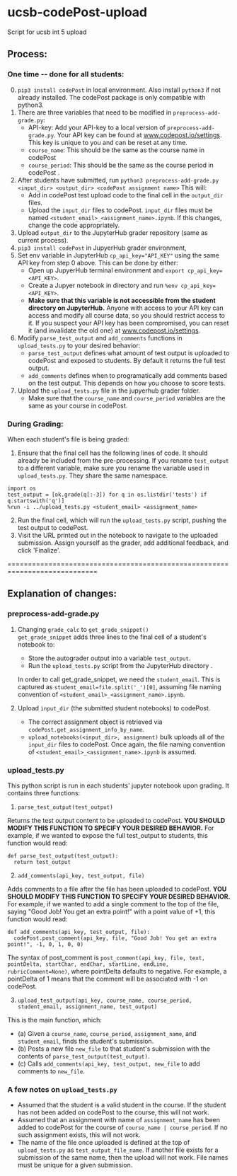 # ucsb-codePost-upload
Script for ucsb int 5 upload

## Process:
### One time -- done for all students:
0. `pip3 install codePost` in local environment. Also install `python3` if not already installed. The codePost package is only compatible with python3. 
1. There are three variables that need to be modified in `preprocess-add-grade.py`:  
    * API-key: Add your API-key to a local version of ```preprocess-add-grade.py```. Your API key can be found at www.codepost.io/settings. This key is unique to you and can be reset at any time.  
    * `course_name`: This should be the same as the course name in codePost  
    * `course_period`: This should be the same as the course period in codePost . 
2. After students have submitted, run ```python3 preprocess-add-grade.py <input_dir> <output_dir> <codePost assignment name>```
    This will:
      * Add in codePost test upload code to the final cell in the ```output_dir``` files.
      * Upload the ```input_dir``` files to codePost. ```input_dir``` files must be named `<student_email>_<assignment_name>.ipynb`. If this changes, change the code appropriately. 
3. Upload `output_dir` to the JupyterHub grader repository (same as current process).
4. `pip3 install codePost` in JupyerHub grader environment,
5. Set env variable in JupyterHub ```cp_api_key="API_KEY"``` using the same API key from step 0 above. This can be done by either:  
    * Open up JupyerHub terminal environment and `export cp_api_key=<API_KEY>`.
    * Create a Jupyer notebook in directory and run `%env cp_api_key=<API_KEY>`.
    * **Make sure that this variable is not accessible from the student directory on JupyterHub.** Anyone with access to your API key can access and modify all course data, so you should restrict access to it. If you suspect your API key has been compromised, you can reset it (and invalidate the old one) at www.codepost.io/settings. 
6. Modify `parse_test_output` and `add_comments` functions in `upload_tests.py` to your desired behavior:
    * `parse_test_output` defines what amount of test output is uploaded to codePost and exposed to students. By default it returns the full test output.
    *  `add_comments` defines when to programatically add comments based on the test output. This depends on how you choose to score tests. 
7. Upload the ```upload_tests.py``` file in the jupyerhub grader folder.
    * Make sure that the `course_name` and `course_period` variables are the same as your course in codePost.

### During Grading:
When each student's file is being graded:
1. Ensure that the final cell has the following lines of code. It should already be included from the pre-processing. If you rename `test_output` to a different variable, make sure you rename the variable used in `upload_tests.py`. They share the same namespace.
```
import os
test_output = [ok.grade(q[:-3]) for q in os.listdir('tests') if q.startswith('q')]
%run -i ../upload_tests.py <student_email> <assignment_name>
```
2. Run the final cell, which will run the ```upload_tests.py``` script, pushing the test output to codePost.
3. Visit the URL printed out in the notebook to navigate to the uploaded submission. Assign yourself as the grader, add additional feedback, and click 'Finalize'.
  
============================================================================

## Explanation of changes:
### preprocess-add-grade.py
1. Changing `grade_calc` to `get_grade_snippet()`  
`get_grade_snippet` adds three lines to the final cell of a student's notebook to:  
  
   * Store the autograder output into a variable ```test_output```.
   * Run the ```upload_tests.py``` script from the JupyterHub directory . 
    
   In order to call get_grade_snippet, we need the `student_email`. This is captured as `student_email=file.split('_')[0]`, assuming file naming convention of `<student_email>_<assignment_name>.ipynb`.

2. Upload `input_dir` (the submitted student notebooks) to codePost.
  
   * The correct assignment object is retrieved via ```codePost.get_assignment_info_by_name```.
   * ```upload_notebooks(<input_dir>, assignment)``` bulk uploads all of the `input_dir` files to codePost. Once again, the file naming convention of ```<student_email>_<assignment_name>.ipynb``` is assumed. 

### upload_tests.py
This python script is run in each students' jupyter notebook upon grading. It contains three functions:
1. ```parse_test_output(test_output)``` 

Returns the test output content to be uploaded to codePost. **YOU SHOULD MODIFY THIS FUNCTION TO SPECIFY YOUR DESIRED BEHAVIOR.** For example, if we wanted to expose the full test_output to students, this function would read:
```
def parse_test_output(test_output):
  return test_output
```
  
  
2. ```add_comments(api_key, test_output, file)```  

Adds comments to a file after the file has been uploaded to codePost. **YOU SHOULD MODIFY THIS FUNCTION TO SPECIFY YOUR DESIRED BEHAVIOR.** For example, if we wanted to add a single comment to the top of the file, saying "Good Job! You get an extra point!" with a point value of +1, this function would read:
```
def add_comments(api_key, test_output, file):
  codePost.post_comment(api_key, file, "Good Job! You get an extra point!", -1, 0, 1, 0, 0)
```
The syntax of post_comment is ```post_comment(api_key, file, text, pointDelta, startChar, endChar, startLine, endLine, rubricComment=None)```, where pointDelta defaults to negative. For example, a pointDelta of 1 means that the comment will be associated with -1 on codePost.
  
  
3. ```upload_test_output(api_key, course_name, course_period, student_email, assignment_name, test_output)``` 

This is the main function, which:
* (a) Given a ```course_name```, ```course_period```, ```assignment_name```, and ```student_email```, finds the student's submission.
* (b) Posts a new file ```new_file``` to that student's submission with the contents of ```parse_test_output(test_output)```.
* (c) Calls ```add_comments(api_key, test_output, new_file``` to add comments to ```new_file```.


### A few notes on ```upload_tests.py```
  * Assumed that the student is a valid student in the course. If the student has not been added on codePost to the course,  this will not work. 
  * Assumed that an assignment with name of `assignment_name` has been added to codePost for the course of ```course_name | course_period```. If no such assignment exists, this will not work.
  * The name of the file once uploaded is defined at the top of ```upload_tests.py``` as ```test_output_file_name```. If another file exists for a submission of the same name, then the upload will not work. File names must be unique for a given submission. 
